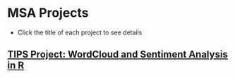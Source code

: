 # MSA Projects
* Click the title of each project to see details
## [TIPS Project: WordCloud and Sentiment Analysis in R](https://rpubs.com/sungsujeong/tips_wc)
